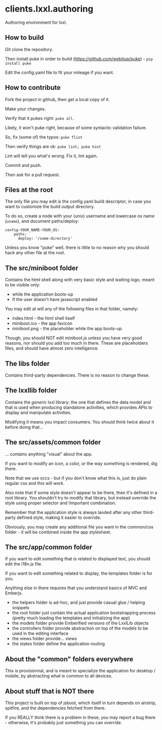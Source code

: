clients.lxxl.authoring
======================

Authoring environment for lxxl.

How to build
----------------------

Git clone the repository.

Then install puke in order to build (https://github.com/webitup/puke) - `pip install puke`

Edit the config.yaml file to fit your mileage if you want.


How to contribute
----------------------

Fork the project in github, then get a local copy of it.

Make your changes.

Verify that it pukes right: `puke all`.

Likely, it won't puke right, because of some syntactic validation failure.

So, fix (some of) the typos: `puke flint`

Then verify things are ok: `puke lint; puke hint`

Lint will tell you what's wrong. Fix it, lint again.

Commit and push.

Then ask for a pull request.


Files at the root
----------------------

The only file you may edit is the config.yaml build descriptor, in case you want to customize the build output directory.

To do so, create a node with your (unix) username and lowercase os name (`uname`), and document paths/deploy:

```
config-YOUR_NAME-YOUR_OS:
    paths:
      deploy: '/some-directory'
```

Unless you know "puke" well, there is little to no reason why you should hack any other file at the root.

The src/miniboot folder
----------------------

Contains the html shell along with very basic style and waiting logo, meant to be visible only:

- while the application boots-up
- if the user doesn't have javascript enabled

You may edit at will any of the following files in that folder, namely:

- index.html - the html shell itself
- miniboot.ico - the app favicon
- miniboot.png - the placeholder while the app boots-up

Though, you should NOT edit miniboot.js unless you have very good reasons, nor should you add too much in there.
These are placeholders files, and should have almost zero intelligence.

The libs folder
----------------------

Contains third-party dependencies. There is no reason to change these.

The lxxllib folder
----------------------

Contains the *generic* lxxl library: the one that defines the data model and that is used when producing standalone activities, which provides APIs to display and manipulate activities.

Modifying it means you impact consumers.
You should think twice about it before doing that...


The src/assets/common folder
----------------------

... contains anything "visual" about the app.

If you want to modify an icon, a color, or the way something is rendered, dig there.

Note that we use sccs - but if you don't know what this is, just do plain regular css and this will work.

Also note that if some style doesn't appear to be there, then it's defined in a root library.
You shouldn't try to modify that library, but instead override the style using proper selector and !important combination.

Remember that the application style is always laoded after any other third-party defined style, making it easier to override.

Obviously, you may create any additional file you want in the common/css folder - it will be combined inside the app stylesheet.


The src/app/common folder
----------------------

If you want to edit something that is related to displayed text, you should edit the i18n.js file.

If you want to edit something related to display, the templates folder is for you.

Anything else in there requires that you understand basics of MVC and Emberjs.

- the helpers folder is ad-hoc, and just provide casual glue / helping snippets
- the root folder just contain the actual application bootstrapping process (pretty much loading the templates and initializing the app)
- the models folder provide Emberified versions of the LxxlLib objects
- the controllers folder provide abstraction on top of the models to be used in the editing interface
- the views folder provide... views
- the states folder define the application routing


About the "common" folders everywhere
----------------------

This is provisionnal, and is meant to specialize the application for desktop / mobile, by abstracting what is common to all devices.

About stuff that is NOT there
----------------------

This project is built on top of jsboot, which itself in turn depends on airstrip, spitfire, and the dependencies fetched from there.

If you REALLY think there is a problem in these, you may report a bug there - otherwise, it's probably just something you can override.

